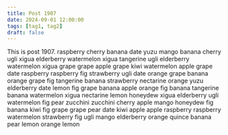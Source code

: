 ```yaml
---
title: Post 1907
date: 2024-09-01 12:00:00
tags: [tag1, tag2]
draft: false
---
```

This is post 1907.
raspberry
cherry
banana
date
yuzu
mango
banana
cherry
ugli
xigua
elderberry
watermelon
xigua
tangerine
ugli
elderberry
watermelon
xigua
grape
grape
apple
grape
kiwi
watermelon
apple
grape
date
raspberry
raspberry
fig
strawberry
ugli
date
orange
grape
banana
orange
grape
fig
tangerine
banana
strawberry
nectarine
orange
yuzu
elderberry
date
lemon
fig
grape
banana
apple
orange
fig
banana
tangerine
banana
watermelon
xigua
nectarine
lemon
honeydew
xigua
elderberry
ugli
watermelon
fig
pear
zucchini
zucchini
cherry
apple
mango
honeydew
fig
banana
kiwi
fig
grape
grape
pear
date
kiwi
apple
apple
raspberry
raspberry
watermelon
strawberry
fig
ugli
mango
elderberry
orange
quince
banana
pear
lemon
orange
lemon

